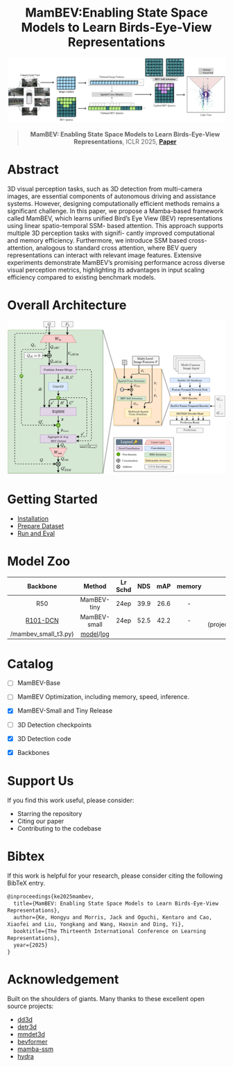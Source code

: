 <div align="center">   
  
# MamBEV:Enabling State Space Models to Learn Birds-Eye-View Representations
![Workflow](figs/high_level_update.png)
> **MamBEV: Enabling State Space Models to Learn Birds-Eye-View Representations**, ICLR 2025,
> **[Paper](https://arxiv.org/abs/2503.13858)**
</div>




# Abstract
3D visual perception tasks, such as 3D detection from multi-camera images, are
essential components of autonomous driving and assistance systems. However,
designing computationally efficient methods remains a significant challenge. In
this paper, we propose a Mamba-based framework called MamBEV, which learns
unified Bird’s Eye View (BEV) representations using linear spatio-temporal SSM-
based attention. This approach supports multiple 3D perception tasks with signifi-
cantly improved computational and memory efficiency. Furthermore, we introduce
SSM based cross-attention, analogous to standard cross attention, where BEV query
representations can interact with relevant image features. Extensive experiments
demonstrate MamBEV’s promising performance across diverse visual perception
metrics, highlighting its advantages in input scaling efficiency compared to existing
benchmark models.



# Overall Architecture
![Overall](figs/overview_arch.png)




# Getting Started
- [Installation](docs/install.md) 
- [Prepare Dataset](docs/prepare_dataset.md)
- [Run and Eval](docs/getting_started.md)

# Model Zoo

| Backbone | Method | Lr Schd | NDS| mAP|memory | Config | Download |
| :---: | :---: | :---: | :---: | :---:|:---:| :---: | :---: |
| R50 | MamBEV-tiny | 24ep | 39.9|26.6 | - |[config](projects/MAMBEV/configs/MamBEV/mambev_tiny_t3.py) |[model]()/[log]() |
| [R101-DCN](https://github.com/zhiqi-li/storage/releases/download/v1.0/r101_dcn_fcos3d_pretrain.pth)  | MamBEV-small | 24ep | 52.5| 42.2 | - |[config](projects/MAMBEV/configs/MamBEV
/mambev_small_t3.py)|[model]()/[log]() |

# Catalog
- [ ] MamBEV-Base
- [ ] MamBEV Optimization, including memory, speed, inference.
- [x] MamBEV-Small and Tiny Release 
- [ ] 3D Detection checkpoints
- [x] 3D Detection code
- [x] Backbones


# Support Us

If you find this work useful, please consider:

- Starring the repository 
- Citing our paper 
- Contributing to the codebase 

# Bibtex
If this work is helpful for your research, please consider citing the following BibTeX entry.

```
@inproceedings{ke2025mambev,
  title={MamBEV: Enabling State Space Models to Learn Birds-Eye-View Representations},
  author={Ke, Hongyu and Morris, Jack and Oguchi, Kentaro and Cao, Xiaofei and Liu, Yongkang and Wang, Haoxin and Ding, Yi},
  booktitle={The Thirteenth International Conference on Learning Representations},
  year={2025}
}
```

# Acknowledgement

Built on the shoulders of giants. Many thanks to these excellent open source projects:
- [dd3d](https://github.com/TRI-ML/dd3d) 
- [detr3d](https://github.com/WangYueFt/detr3d) 
- [mmdet3d](https://github.com/open-mmlab/mmdetection3d)
- [bevformer](https://github.com/fundamentalvision/BEVFormer)
- [mamba-ssm](https://github.com/state-spaces/mamba)
- [hydra](https://github.com/goombalab/hydra?tab=readme-ov-file) 
